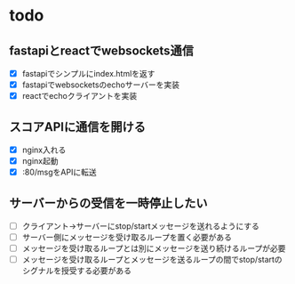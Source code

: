# todo

## fastapiとreactでwebsockets通信

- [x] fastapiでシンプルにindex.htmlを返す
- [x] fastapiでwebsocketsのechoサーバーを実装
- [x] reactでechoクライアントを実装

## スコアAPIに通信を開ける

- [x] nginx入れる
- [x] nginx起動
- [x] :80/msgをAPIに転送

## サーバーからの受信を一時停止したい

- [ ] クライアント→サーバーにstop/startメッセージを送れるようにする
- [ ] サーバー側にメッセージを受け取るループを置く必要がある
- [ ] メッセージを受け取るループとは別にメッセージを送り続けるループが必要
- [ ] メッセージを受け取るループとメッセージを送るループの間でstop/startのシグナルを授受する必要がある
